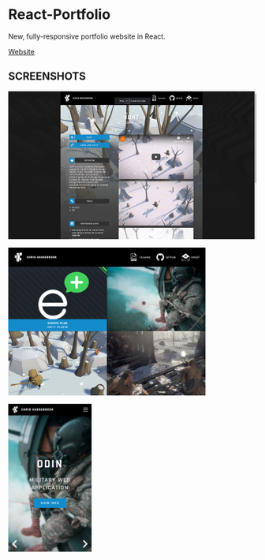 # React-Portfolio
New, fully-responsive portfolio website in React.

[Website](http://www.chassebrook.com)

## SCREENSHOTS
[<img alt="Desktop" src="screenshots/desktop.png" height="300">](/screenshots/desktop.png?raw=true)

[<img alt="Tablet" src="screenshots/tablet.png" height="300">](/screenshots/tablet.png?raw=true)

[<img alt="Mobile" src="screenshots/mobile.png" height="300">](/screenshots/mobile.png?raw=true)
